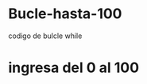 # Bucle-hasta-100
codigo de bulcle while
<meta charset="UTF-8">
<h1>ingresa del 0 al 100</h1>
<script>
  function saltoLinea() {
    document.write("<br>");
    document.write("<br>");
  }

  function imprimir(frase) {
    document.write(frase);
    saltoLinea();
  }
var contador = parseInt(prompt("Ingrese la cantidad de inicio"));
 
    while (contador <= 100) {
        imprimir(contador)
            contador++;
        }
       
    imprimir("FIN")
 </script>
